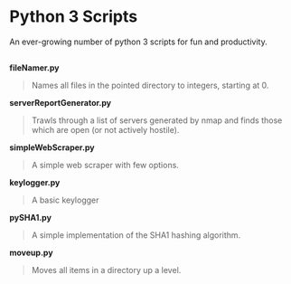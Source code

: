 # Python 3 Scripts
 An ever-growing number of python 3 scripts for fun and productivity.

##

**fileNamer.py**
>Names all files in the pointed directory to integers, starting at 0.

**serverReportGenerator.py**
>Trawls through a list of servers generated by nmap and finds those which are open (or not actively hostile).

**simpleWebScraper.py**
>A simple web scraper with few options.

**keylogger.py**
>A basic keylogger

**pySHA1.py**
>A simple implementation of the SHA1 hashing algorithm.

**moveup.py**
>Moves all items in a directory up a level.
